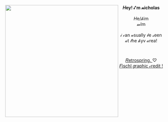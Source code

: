 
<img align="left" src="https://i.pinimg.com/originals/61/75/6d/61756d24c236450032602396590a50e4.gif" width="360"> <p align="center"> **𝐻ey! 𝒾'm 𝓃icholas** <br>
<br> 𝐻e/𝒽im <br> 𝓂lm <br> <br> 𝒾 𝒸an 𝓊sually 𝒷e 𝓈een 𝒶t 𝓉he 𝒽yv 𝒶rea! </p>

<br>

<p align="center"> <a href="https://retrospring.net/@nick_is_cool"> 
  𝑅etrospring.
<a>
 ♡
<a href="https://www.tumblr.com/lavendergalactic">
 𝐹ischl 𝑔raphic 𝒸redit !
 </a>
 
